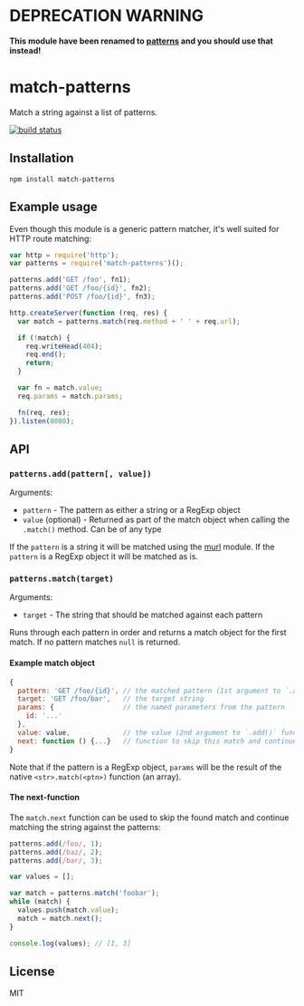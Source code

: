 # DEPRECATION WARNING

**This module have been renamed to [patterns](https://www.npmjs.com/package/patterns) and you should use that instead!**

# match-patterns

Match a string against a list of patterns.

[![build status](https://secure.travis-ci.org/watson/match-patterns.png)](http://travis-ci.org/watson/match-patterns)

## Installation

```
npm install match-patterns
```

## Example usage

Even though this module is a generic pattern matcher, it's well suited
for HTTP route matching:

```js
var http = require('http');
var patterns = require('match-patterns')();

patterns.add('GET /foo', fn1);
patterns.add('GET /foo/{id}', fn2);
patterns.add('POST /foo/{id}', fn3);

http.createServer(function (req, res) {
  var match = patterns.match(req.method + ' ' + req.url);

  if (!match) {
    req.writeHead(404);
    req.end();
    return;
  }

  var fn = match.value;
  req.params = match.params;

  fn(req, res);
}).listen(8080);
```

## API

### `patterns.add(pattern[, value])`

Arguments:

- `pattern` - The pattern as either a string or a RegExp object
- `value` (optional) - Returned as part of the match object when calling
  the `.match()` method. Can be of any type

If the `pattern` is a string it will be matched using the
[murl](https://github.com/mafintosh/murl) module. If the `pattern` is a
RegExp object it will be matched as is.

### `patterns.match(target)`

Arguments:

- `target` - The string that should be matched against each pattern

Runs through each pattern in order and returns a match object for the
first match. If no pattern matches `null` is returned.

#### Example match object

```js
{
  pattern: 'GET /foo/{id}', // the matched pattern (1st argument to `.add()` function)
  target: 'GET /foo/bar',   // the target string
  params: {                 // the named parameters from the pattern
    id: '...'
  },
  value: value,             // the value (2nd argument to `.add()` function)
  next: function () {...}   // function to skip this match and continue
}
```

Note that if the pattern is a RegExp object, `params` will be the result
of the native `<str>.match(<ptn>)` function (an array).

#### The next-function

The `match.next` function can be used to skip the found match and
continue matching the string against the patterns:

```js
patterns.add(/foo/, 1);
patterns.add(/baz/, 2);
patterns.add(/bar/, 3);

var values = [];

var match = patterns.match('foobar');
while (match) {
  values.push(match.value);
  match = match.next();
}

console.log(values); // [1, 3]
```

## License

MIT
